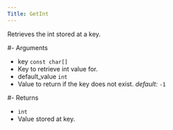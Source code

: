 ```yaml
---
Title: GetInt
---
```


Retrieves the int stored at a key.

#- Arguments
- key `const char[]`
- Key to retrieve int value for.
- default_value `int`
- Value to return if the key does not exist. *default:* `-1`

#- Returns
- `int`
- Value stored at key.
